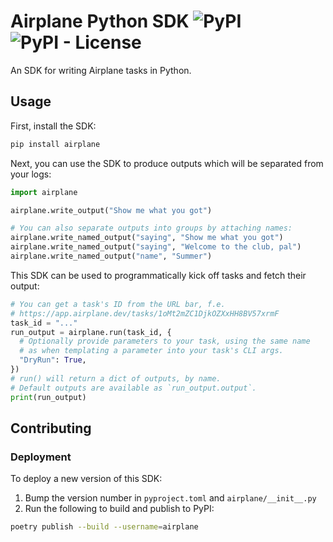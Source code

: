 # Airplane Python SDK ![PyPI](https://img.shields.io/pypi/v/airplanesdk) ![PyPI - License](https://img.shields.io/pypi/l/airplanesdk)

An SDK for writing Airplane tasks in Python.

## Usage

First, install the SDK:

```sh
pip install airplane
```

Next, you can use the SDK to produce outputs which will be separated from your logs:

```python
import airplane

airplane.write_output("Show me what you got")

# You can also separate outputs into groups by attaching names:
airplane.write_named_output("saying", "Show me what you got")
airplane.write_named_output("saying", "Welcome to the club, pal")
airplane.write_named_output("name", "Summer")
```

This SDK can be used to programmatically kick off tasks and fetch their output:

```python
# You can get a task's ID from the URL bar, f.e.
# https://app.airplane.dev/tasks/1oMt2mZC1DjkOZXxHH8BV57xrmF
task_id = "..."
run_output = airplane.run(task_id, {
  # Optionally provide parameters to your task, using the same name
  # as when templating a parameter into your task's CLI args.
  "DryRun": True,
})
# run() will return a dict of outputs, by name.
# Default outputs are available as `run_output.output`.
print(run_output)
```

## Contributing

### Deployment

To deploy a new version of this SDK:

1. Bump the version number in `pyproject.toml` and `airplane/__init__.py`
2. Run the following to build and publish to PyPI:

```sh
poetry publish --build --username=airplane
```

